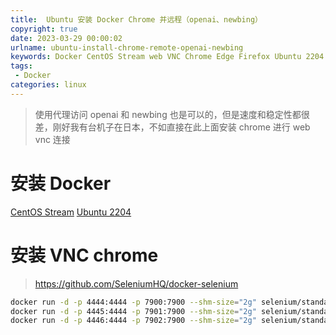 ```yaml
---
title:  Ubuntu 安装 Docker Chrome 并远程（openai、newbing）
copyright: true
date: 2023-03-29 00:00:02
urlname: ubuntu-install-chrome-remote-openai-newbing
keywords: Docker CentOS Stream web VNC Chrome Edge Firefox Ubuntu 2204
tags: 
 - Docker
categories: linux
---
```

> 使用代理访问 openai 和 newbing 也是可以的，但是速度和稳定性都很差，刚好我有台机子在日本，不如直接在此上面安装 chrome 进行 web vnc 连接
# 安装 Docker
[CentOS Stream](](../../2023-01/centos-stream-8-install-docker-and-link-portainer))
[Ubuntu 2204](](../../2023-03/ubuntu-2204-install-docker-and-link-portainer))

# 安装 VNC chrome
> https://github.com/SeleniumHQ/docker-selenium
```bash
docker run -d -p 4444:4444 -p 7900:7900 --shm-size="2g" selenium/standalone-chrome
docker run -d -p 4445:4444 -p 7901:7900 --shm-size="2g" selenium/standalone-edge
docker run -d -p 4446:4444 -p 7902:7900 --shm-size="2g" selenium/standalone-firefox
```